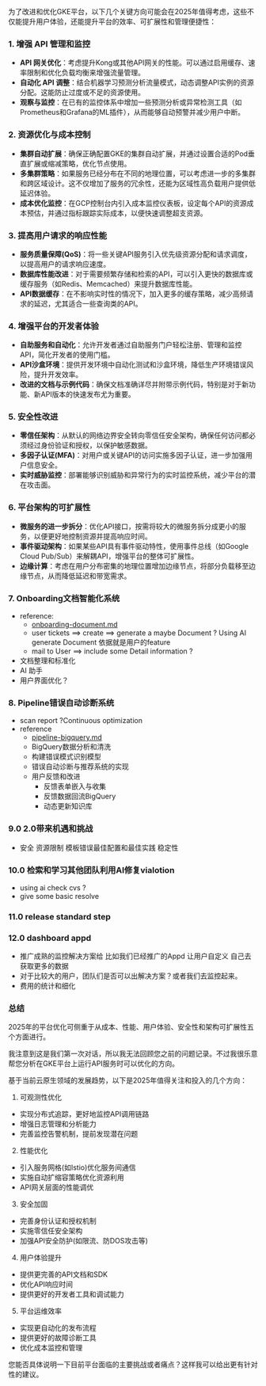 为了改进和优化GKE平台，以下几个关键方向可能会在2025年值得考虑，这些不仅能提升用户体验，还能提升平台的效率、可扩展性和管理便捷性：

### 1. **增强 API 管理和监控**

- **API 网关优化**：考虑提升Kong或其他API网关的性能。可以通过启用缓存、速率限制和优化负载均衡来增强流量管理。
- **自动化 API 调整**：结合机器学习预测分析流量模式，动态调整API实例的资源分配。这能防止过度或不足的资源使用。
- **观察与监控**：在已有的监控体系中增加一些预测分析或异常检测工具（如Prometheus和Grafana的ML插件），从而能够自动预警并减少用户中断。

### 2. **资源优化与成本控制**

- **集群自动扩展**：确保正确配置GKE的集群自动扩展，并通过设置合适的Pod垂直扩展或缩减策略，优化节点使用。
- **多集群策略**：如果服务已经分布在不同的地理位置，可以考虑进一步的多集群和跨区域设计。这不仅增加了服务的冗余性，还能为区域性高负载用户提供低延迟体验。
- **成本优化监控**：在GCP控制台内引入成本监控仪表板，设定每个API的资源成本预估，并通过指标跟踪实际成本，以便快速调整超支资源。

### 3. **提高用户请求的响应性能**

- **服务质量保障(QoS)**：将一些关键API服务引入优先级资源分配和请求调度，以提高用户的请求响应速度。
- **数据库性能改进**：对于需要频繁存储和检索的API，可以引入更快的数据库或缓存服务（如Redis、Memcached）来提升数据库性能。
- **API数据缓存**：在不影响实时性的情况下，加入更多的缓存策略，减少高频请求的延迟，尤其适合一些查询类的API。

### 4. **增强平台的开发者体验**

- **自助服务和自动化**：允许开发者通过自助服务门户轻松注册、管理和监控API，简化开发者的使用门槛。
- **API沙盒环境**：提供开发环境中自动化测试和沙盒环境，降低生产环境错误风险，提升开发效率。
- **改进的文档与示例代码**：确保文档准确详尽并附带示例代码，特别是对于新功能、新API版本的快速发布尤为重要。

### 5. **安全性改进**

- **零信任架构**：从默认的网络边界安全转向零信任安全架构，确保任何访问都必须经过身份验证和授权，以保护敏感数据。
- **多因子认证(MFA)**：对用户或关键API的访问实施多因子认证，进一步加强用户信息安全。
- **实时威胁监控**：部署能够识别威胁和异常行为的实时监控系统，减少平台的潜在攻击面。

### 6. **平台架构的可扩展性**

- **微服务的进一步拆分**：优化API接口，按需将较大的微服务拆分成更小的服务，以便更好地控制资源并提高响应时间。
- **事件驱动架构**：如果某些API具有事件驱动特性，使用事件总线（如Google Cloud Pub/Sub）来解耦API，增强平台的整体可扩展性。
- **边缘计算**：考虑在用户分布密集的地理位置增加边缘节点，将部分负载移至边缘节点，从而降低延迟和带宽需求。

### 7. Onboarding文档智能化系统

- reference:
  - [onboarding-document.md](./onboarding-document.md)
  - user tickets ==> create ==> generate a maybe Document ? Using AI generate Document 依据就是用户的feature
  - mail to User ==> include some Detail information ?
- 文档整理和标准化
- AI 助手
- 用户界面优化？

### 8. Pipeline错误自动诊断系统
- scan report ?Continuous optimization
- reference
  - [pipeline-bigquery.md](./pipeline-bigquery.md)
  - BigQuery数据分析和清洗
  - 构建错误模式识别模型
  - 错误自动诊断与推荐系统的实现
  - 用户反馈和改进
    - 反馈表单嵌入与收集
    - 反馈数据回流BigQuery
    - 动态更新知识库


### 9.0 2.0带来机遇和挑战
- 安全 资源限制 模板错误最佳配置和最佳实践 稳定性

### 10.0 检索和学习其他团队利用AI修复vialotion 
- using ai check cvs ?
- give some basic resolve

### 11.0 release standard step 


### 12.0 dashboard appd 
- 推广成熟的监控解决方案给 比如我们已经推广的Appd 让用户自定义 自己去获取更多的数据
- 对于比较大的用户，团队们是否可以出解决方案？或者我们去监控起来。
- 费用的统计和细化 



### 总结

2025年的平台优化可侧重于从成本、性能、用户体验、安全性和架构可扩展性五个方面进行。

我注意到这是我们第一次对话，所以我无法回顾您之前的问题记录。不过我很乐意帮您分析在GKE平台上运行API服务时可以优化的方向。

基于当前云原生领域的发展趋势，以下是2025年值得关注和投入的几个方向：

1. 可观测性优化

- 实现分布式追踪，更好地监控API调用链路
- 增强日志管理和分析能力
- 完善监控告警机制，提前发现潜在问题

2. 性能优化

- 引入服务网格(如Istio)优化服务间通信
- 实施自动扩缩容策略优化资源利用
- API网关层面的性能调优

3. 安全加固

- 完善身份认证和授权机制
- 实施零信任安全架构
- 加强API安全防护(如限流、防DOS攻击等)

4. 用户体验提升

- 提供更完善的API文档和SDK
- 优化API响应时间
- 提供更好的开发者工具和调试能力

5. 平台运维效率

- 实现更自动化的发布流程
- 提供更好的故障诊断工具
- 优化成本监控和管理

您能否具体说明一下目前平台面临的主要挑战或者痛点？这样我可以给出更有针对性的建议。

